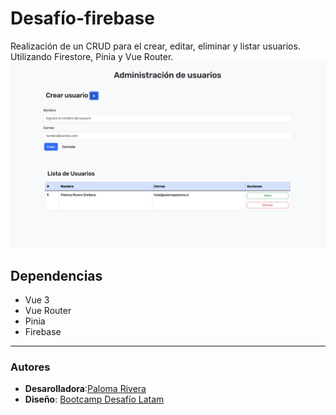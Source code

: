 # Desafío-firebase

Realización de un CRUD para el crear, editar, eliminar y listar usuarios. Utilizando Firestore, Pinia y Vue Router.
![](/public/preview-usuarios.png)

## Dependencias

- Vue 3
- Vue Router
- Pinia
- Firebase

---

### Autores

- **Desarolladora**:[Paloma Rivera](https://github.com/SingularPigeon)
- **Diseño**: [Bootcamp Desafío Latam](desafiolatam.com)
